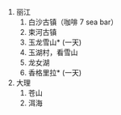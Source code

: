 
1. 丽江
    1. 白沙古镇（咖啡 7 sea bar）
    2. 束河古镇
    3. 玉龙雪山* (一天)
    4. 玉湖村，看雪山
    5. 龙女湖
    6. 香格里拉* (一天)
2. 大理
    1. 苍山
    2. 洱海
